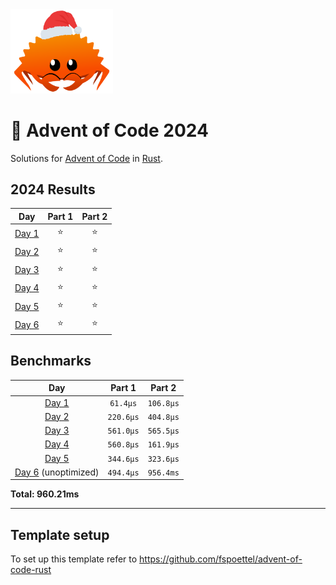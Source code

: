 <img src="./.assets/christmas_ferris.png" width="164">

# 🎄 Advent of Code 2024

Solutions for [Advent of Code](https://adventofcode.com/) in [Rust](https://www.rust-lang.org/).

<!--- advent_readme_stars table --->
## 2024 Results

| Day | Part 1 | Part 2 |
| :---: | :---: | :---: |
| [Day 1](https://adventofcode.com/2024/day/1) | ⭐ | ⭐ |
| [Day 2](https://adventofcode.com/2024/day/2) | ⭐ | ⭐ |
| [Day 3](https://adventofcode.com/2024/day/3) | ⭐ | ⭐ |
| [Day 4](https://adventofcode.com/2024/day/4) | ⭐ | ⭐ |
| [Day 5](https://adventofcode.com/2024/day/5) | ⭐ | ⭐ |
| [Day 6](https://adventofcode.com/2024/day/6) | ⭐ | ⭐ |
<!--- advent_readme_stars table --->

<!--- benchmarking table --->
## Benchmarks

|                   Day                   | Part 1 | Part 2 |
|:---------------------------------------:| :---: | :---:  |
|        [Day 1](./src/bin/01.rs)         | `61.4µs` | `106.8µs` |
|        [Day 2](./src/bin/02.rs)         | `220.6µs` | `404.8µs` |
|        [Day 3](./src/bin/03.rs)         | `561.0µs` | `565.5µs` |
|        [Day 4](./src/bin/04.rs)         | `560.8µs` | `161.9µs` |
|        [Day 5](./src/bin/05.rs)         | `344.6µs` | `323.6µs` |
| [Day 6](./src/bin/06.rs) (unoptimized)  | `494.4µs` | `956.4ms` |

**Total: 960.21ms**
<!--- benchmarking table --->

---

## Template setup

To set up this template refer to https://github.com/fspoettel/advent-of-code-rust
